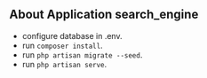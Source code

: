 
## About Application search_engine

- configure database in .env.
- run `composer install`.
- run `php artisan migrate --seed`.
- run `php artisan serve`.
